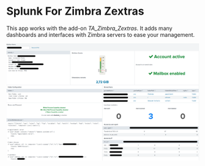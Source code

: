 # Splunk For Zimbra Zextras

This app works with the add-on *TA_Zimbra_Zextras*.
It adds many dashboards and interfaces with Zimbra servers to ease your management.

![Mailbox Info](./appserver/static/mboxinfo.png "Mailbox Info")

